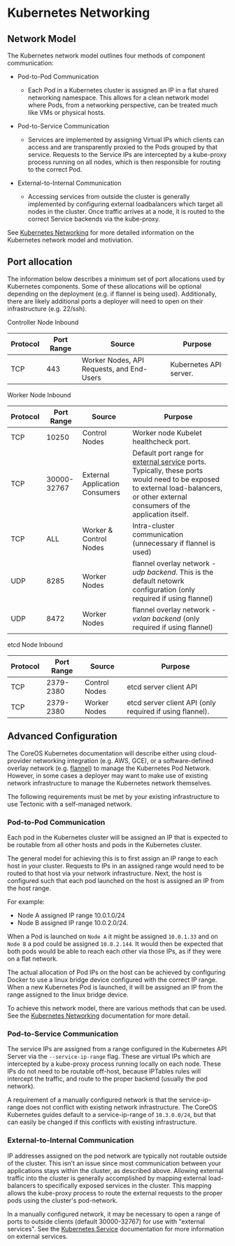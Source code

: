 # Kubernetes Networking

## Network Model

The Kubernetes network model outlines four methods of component communication:

* Pod-to-Pod Communication
    * Each Pod in a Kubernetes cluster is assigned an IP in a flat shared networking namespace. This allows for a clean network model where Pods, from a networking perspective, can be treated much like VMs or physical hosts.

* Pod-to-Service Communication
    * Services are implemented by assigning Virtual IPs which clients can access and are transparently proxied to the Pods grouped by that service. Requests to the Service IPs are intercepted by a kube-proxy process running on all nodes, which is then responsible for routing to the correct Pod.

* External-to-Internal Communication
    * Accessing services from outside the cluster is generally implemented by configuring external loadbalancers which target all nodes in the cluster. Once traffic arrives at a node, it is routed to the correct Service backends via the kube-proxy.

See [Kubernetes Networking][kubernetes-network] for more detailed information on the Kubernetes network model and motiviation.

[kubernetes-network]: http://kubernetes.io/v1.0/docs/admin/networking.html

## Port allocation

The information below describes a minimum set of port allocations used by Kubernetes components. Some of these allocations will be optional depending on the deployment (e.g. if flannel is being used). Additionally, there are likely additional ports a deployer will need to open on their infrastructure (e.g. 22/ssh).

Controller Node Inbound

| Protocol | Port Range | Source                                    | Purpose                |
-----------|------------|-------------------------------------------|------------------------|
| TCP      | 443        | Worker Nodes, API Requests, and End-Users | Kubernetes API server. |

Worker Node Inbound

| Protocol | Port Range  | Source                         | Purpose                                                                |
-----------|-------------|--------------------------------|------------------------------------------------------------------------|
| TCP      | 10250       | Control Nodes                  | Worker node Kubelet healthcheck port.                                  |
| TCP      | 30000-32767 | External Application Consumers | Default port range for [external service][external-service] ports. Typically, these ports would need to be exposed to external load-balancers, or other external consumers of the application itself. |
| TCP      | ALL         | Worker & Control Nodes         | Intra-cluster communication (unnecessary if flannel is used)           |
| UDP      | 8285        | Worker Nodes                   | flannel overlay network - *udp backend*. This is the default netowrk configuration (only required if using flannel) |
| UDP      | 8472        | Worker Nodes                   | flannel overlay network - *vxlan backend* (only required if using flannel) |

etcd Node Inbound

| Protocol | Port Range | Source        | Purpose                                                  |
-----------|------------|---------------|----------------------------------------------------------|
| TCP      | 2379-2380  | Control Nodes | etcd server client API                                   |
| TCP      | 2379-2380  | Worker Nodes  | etcd server client API (only required if using flannel). |

[external-service]: http://kubernetes.io/v1.0/docs/user-guide/services.html#external-services

## Advanced Configuration

The CoreOS Kubernetes documentation will describe either using cloud-provider networking integration (e.g. AWS, GCE), or a software-defined overlay network (e.g. [flannel][coreos-flannel]) to manage the Kubernetes Pod Network. However, in some cases a deployer may want to make use of existing network infrastructure to manage the Kubernetes network themselves.

The following requirements must be met by your existing infrastructure to use Tectonic with a self-managed network.

[coreos-flannel]: https://coreos.com/flannel/docs/latest/flannel-config.html

### Pod-to-Pod Communication

Each pod in the Kubernetes cluster will be assigned an IP that is expected to be routable from all other hosts and pods in the Kubernetes cluster.

The general model for achieving this is to first assign an IP range to each host in your cluster.
Requests to IPs in an assigned range would need to be routed to that host via your network infrastructure.
Next, the host is configured such that each pod launched on the host is assigned an IP from the host range.


For example:

* Node A assigned IP range 10.0.1.0/24
* Node B assigned IP range 10.0.2.0/24.

When a Pod is launched on `Node A` it might be assigned `10.0.1.33` and on `Node B` a pod could be assigned `10.0.2.144`.
It would then be expected that both pods would be able to reach each other via those IPs, as if they were on a flat network.

The actual allocation of Pod IPs on the host can be achieved by configuring Docker to use a linux bridge device configured with the correct IP range.
 When a new Kubernetes Pod is launched, it will be assigned an IP from the range assigned to the linux bridge device.

To achieve this network model, there are various methods that can be used. See the [Kubernetes Networking][how-to-achieve] documentation for more detail.

[how-to-achieve]: http://kubernetes.io/v1.0/docs/admin/networking.html#how-to-achieve-this

### Pod-to-Service Communication

The service IPs are assigned from a range configured in the Kubernetes API Server via the `--service-ip-range` flag. These are virtual IPs which are intercepted by a kube-proxy process running locally on each node. These IPs do not need to be routable off-host, because IPTables rules will intercept the traffic, and route to the proper backend (usually the pod network).

A requirement of a manually configured network is that the service-ip-range does not conflict with existing network infrastructure. The CoreOS Kubernetes guides default to a service-ip-range of `10.3.0.0/24`, but that can easily be changed if this conflicts with existing infrastructure.

### External-to-Internal Communication

IP addresses assigned on the pod network are typically not routable outside of the cluster. This isn't an issue since most communication between your applications stays within the cluster, as described above. Allowing external traffic into the cluster is generally accomplished by mapping external load-balancers to specifically exposed services in the cluster. This mapping allows the kube-proxy process to route the external requests to the proper pods using the cluster's pod-network.

In a manually configured network, it may be necessary to open a range of ports to outside clients (default 30000-32767) for use with "external services". See the [Kubernetes Service][kube-service] documentation for more information on external services.

[kube-service]: http://kubernetes.io/v1.0/docs/user-guide/services.html#external-services

